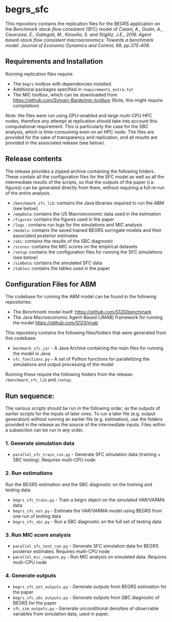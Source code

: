 # begrs_sfc

This repository contains the replication files for the BEGRS application on the *Benchmark stock-flow consistent* (SFC) model of *Caiani, A., Godin, A., Caverzasi, E., Gallegati, M., Kinsella, S. and Stiglitz, J.E., 2016. Agent based-stock flow consistent macroeconomics: Towards a benchmark model. Journal of Economic Dynamics and Control, 69, pp.375-408*.

## Requirements and Installation

Running replication files require:
- The `begrs` toolbox with dependencies installed.
- Additional packages specified in `requirements_extra.txt`
- The MIC toolbox, which can be downloaded from https://github.com/Sylvain-Barde/mic-toolbox (Note, this might require compilation)

Note: the files were run using GPU-enabled and large multi-CPU HPC nodes, therefore any attempt at replication should take into account this computational requirement. This is particularly the case for the SBC analysis, which is time-consuming even on an HPC node. The files are provided for the sake of transparency and replication, and all results are provided in the associated release (see below).

## Release contents

The release provides a zipped archive containing the following folders. These contain all the configuration files for the SFC model as well as all the intermediate results of the scripts, so that the outputs of the paper (i.e. figures) can be generated directly from them, without requiring a full re-run of the entire analysis.

- `/benchmark_sfc_lib`: contains the Java libraries required to run the ABM (see below)
- `/empData`: contains the US Macroeconomic data used in the estimation
- `/figures`: contains the figures used in the paper
- `/logs` : contains run logs for the simulations and MIC analysis
- `/models`: contains the saved trained BEGRS surrogate models and their associated posterior estimates
- `/sbc`: contains the results of the SBC diagnostic
- `/scores`: contains the MIC scores on the empirical datasets
- `/setup`: contains the configuration files for running the SFC simulations (see below)
- `/simData`: contains the simulated SFC data
- `/tables`: contains the tables used in the paper

## Configuration Files for ABM

The codebase for running the ABM model can be found in the following repositories:
- The *Benchmark model* itself: https://github.com/S120/benchmark
- The Java Macroeconomic Agent-Based (JMAB) framework for running the model https://github.com/S120/jmab

This repository contains the following files/folders that were generated from this codebase:
- `bechmark_sfc.jar` - A Java Archive containing the main files for running the model in Java
- `sfc_functions.py` - A set of Python functions for parallelizing the simulations and output processing of the model

Running these require the following folders from the release: `/benchmark_sfc_lib` and `/setup`.

## Run sequence:

The various scripts should be run in the following order, as the outputs of earlier scripts for the inputs of later ones. To run a later file (e.g. output generation) without running an earlier file (e.g. estimation), use the folders provided in the release as the source of the intermediate inputs. Files within a subsection can be run in any order.

### 1. Generate simulation data

- `parallel_sfc_train_run.py` - Generate SFC simulation data (training + SBC testing). Requires multi-CPU node

### 2. Run estimations

 Run the BEGRS estimation and the SBC diagnostic on the training and testing data.

- `begrs_sfc_train.py` - Train a begrs object on the simulated VAR/VARMA data
- `begrs_sfc_est.py` - Estimate the VAR/VARMA model using BEGRS from one run of testing data
- `begrs_sfc_sbc.py` - Run a SBC diagnostic on the full set of testing data

### 3. Run MIC score analysis

- `parallel_sfc_test_run.py` - Generate SFC simulation data for BEGRS posterior estimates. Requires multi-CPU node
- `parallel_mic_compare.py` - Run MIC analysis on simulated data. Requires multi-CPU node

### 4. Generate outputs

- `begrs_sfc_est_outputs.py` - Generate outputs from BEGRS estimation for the paper
- `begrs_sfc_sbc_outputs.py` - Generate outputs from SBC diagnostic of BEGRS for the paper
- `sfc_sim_outputs.py` - Generate unconditional densities of observable variables from simulation data, used in paper.
